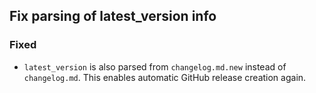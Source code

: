 ## Fix parsing of latest_version info
<!--
type: bugfix
scope: internal
affected: all
-->

### Fixed
- `latest_version` is also parsed from `changelog.md.new` instead of `changelog.md`. This enables automatic GitHub release creation again.
